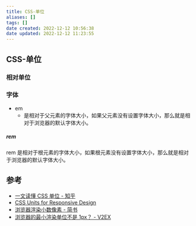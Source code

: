 ```yaml
---
title: CSS-单位
aliases: []
tags: []
date created: 2022-12-12 10:56:38
date updated: 2022-12-12 11:23:55
---
```


## CSS-单位

### 相对单位

### 字体

- em
  - 是相对于父元素的字体大小，如果父元素没有设置字体大小，那么就是相对于浏览器的默认字体大小。

##### rem

rem 是相对于根元素的字体大小，如果根元素没有设置字体大小，那么就是相对于浏览器的默认字体大小。



## 参考

- [一文读懂 CSS 单位 - 知乎](https://zhuanlan.zhihu.com/p/440269115)
- [CSS Units for Responsive Design](https://www.sitepoint.com/css-units-responsive-design-why-its-still-a-big-deal/)
- [浏览器渲染小数像素 - 简书](https://www.jianshu.com/p/e2a801e0347f)
- [浏览器的最小渲染单位不是 1px？ - V2EX](https://v2ex.com/t/760925)
